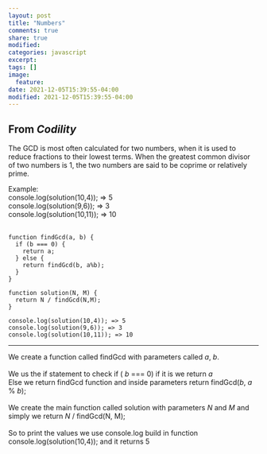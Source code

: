 ```yaml
---
layout: post
title: "Numbers"
comments: true
share: true
modified:
categories: javascript
excerpt:
tags: []
image:
  feature:
date: 2021-12-05T15:39:55-04:00
modified: 2021-12-05T15:39:55-04:00
---
```


## From *Codility* 

The GCD is most often calculated for two numbers, when it is used to reduce fractions to their lowest terms. When the greatest common divisor of two numbers is 1, the two numbers are said to be coprime or relatively prime.

Example:<br>
console.log(solution(10,4)); => 5<br> 
console.log(solution(9,6)); => 3<br> 
console.log(solution(10,11)); => 10<br>
<br> 




~~~
function findGcd(a, b) {
  if (b === 0) {
    return a;
  } else {
    return findGcd(b, a%b);
  }
}

function solution(N, M) {
  return N / findGcd(N,M);
}

console.log(solution(10,4)); => 5
console.log(solution(9,6)); => 3
console.log(solution(10,11)); => 10

~~~
___
We create a function called findGcd with parameters called *a*, *b*.
<br><br>
We us the if statement to check if ( *b* === 0) if it is we return *a*
 <br>
Else we return findGcd function and inside parameters return findGcd(*b*, *a* % *b*);
<br><br>
We create the main function called solution with parameters *N* and *M* and simply we return *N* / findGcd(N, M);
<br><br>
So to print the values we use console.log build in function console.log(solution(10,4)); and it returns 5


